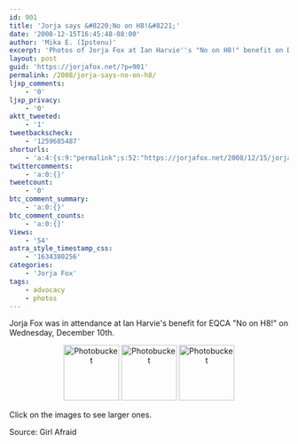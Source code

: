 ```yaml
---
id: 901
title: 'Jorja says &#8220;No on H8!&#8221;'
date: '2008-12-15T16:45:48-08:00'
author: 'Mika E. (Ipstenu)'
excerpt: 'Photos of Jorja Fox at Ian Harvie''s "No on H8!" benefit on Dec 10th.'
layout: post
guid: 'https://jorjafox.net/?p=901'
permalink: /2008/jorja-says-no-on-h8/
ljxp_comments:
    - '0'
ljxp_privacy:
    - '0'
aktt_tweeted:
    - '1'
tweetbackscheck:
    - '1259685487'
shorturls:
    - 'a:4:{s:9:"permalink";s:52:"https://jorjafox.net/2008/12/15/jorja-says-no-on-h8/";s:7:"tinyurl";s:25:"http://tinyurl.com/n5qkw7";s:4:"isgd";s:18:"http://is.gd/534iy";s:5:"bitly";s:20:"http://bit.ly/5zbHxt";}'
twittercomments:
    - 'a:0:{}'
tweetcount:
    - '0'
btc_comment_summary:
    - 'a:0:{}'
btc_comment_counts:
    - 'a:0:{}'
Views:
    - '54'
astra_style_timestamp_css:
    - '1634380256'
categories:
    - 'Jorja Fox'
tags:
    - advocacy
    - photos
---
```


Jorja Fox was in attendance at Ian Harvie's benefit for EQCA "No on H8!" on Wednesday, December 10th.

<center> 
<a href="http://s437.photobucket.com/albums/qq99/LGR_LezPhotos/LGR%20writers/Girl%20Afraid/No%20on%20H8%20at%20The%20Largo%2012_10_08/?action=view&current=jorga.jpg" target="_blank"><img src="http://i437.photobucket.com/albums/qq99/LGR_LezPhotos/LGR%20writers/Girl%20Afraid/No%20on%20H8%20at%20The%20Largo%2012_10_08/jorga.jpg" border="0" alt="Photobucket" height="100px" /></a> <a href="http://s437.photobucket.com/albums/qq99/LGR_LezPhotos/LGR%20writers/Girl%20Afraid/No%20on%20H8%20at%20The%20Largo%2012_10_08/?action=view&current=Largo13.jpg" target="_blank"><img src="http://i437.photobucket.com/albums/qq99/LGR_LezPhotos/LGR%20writers/Girl%20Afraid/No%20on%20H8%20at%20The%20Largo%2012_10_08/Largo13.jpg" border="0" alt="Photobucket" width="100px" /></a> <a href="http://s437.photobucket.com/albums/qq99/LGR_LezPhotos/LGR%20writers/Girl%20Afraid/No%20on%20H8%20at%20The%20Largo%2012_10_08/?action=view&current=Largo14.jpg" target="_blank"><img src="http://i437.photobucket.com/albums/qq99/LGR_LezPhotos/LGR%20writers/Girl%20Afraid/No%20on%20H8%20at%20The%20Largo%2012_10_08/Largo14.jpg" border="0" alt="Photobucket" width="100px" /></a> </center>

Click on the images to see larger ones.

Source: Girl Afraid